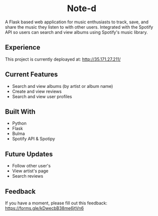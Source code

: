 <h1 align="center">Note-d</h1>

A Flask based web application for music enthusiasts to track, save, and share the music they listen to with other users. Integrated with the Spotify API so users can search and view albums using Spotify's music library. 

## Experience
This project is currently deploayed at: http://35.171.27.211/
## Current Features
* Search and view albums (by artist or album name)
* Create and view reviews
* Search and view user profiles

## Built With
* Python
* Flask
* Bulma
* Spotify API & Spotipy

## Future Updates
* Follow other user's
* View artist's page
* Search reviews

## Feedback
If you have a moment, please fill out this feedback: https://forms.gle/kDwecbB38me6jtVn6
